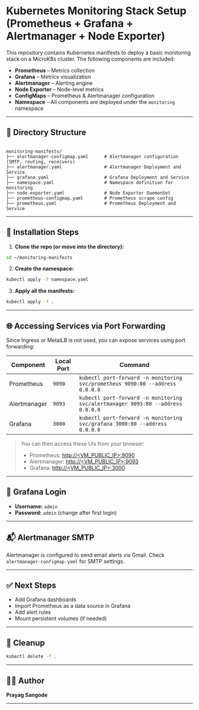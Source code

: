 
# Kubernetes Monitoring Stack Setup (Prometheus + Grafana + Alertmanager + Node Exporter)

This repository contains Kubernetes manifests to deploy a basic monitoring stack on a MicroK8s cluster. The following components are included:

- **Prometheus** – Metrics collection
- **Grafana** – Metrics visualization
- **Alertmanager** – Alerting engine
- **Node Exporter** – Node-level metrics
- **ConfigMaps** – Prometheus & Alertmanager configuration
- **Namespace** – All components are deployed under the `monitoring` namespace

---

## 📁 Directory Structure

```

monitoring-manifests/
├── alertmanager-configmap.yaml      # Alertmanager configuration (SMTP, routing, receivers)
├── alertmanager.yaml                # Alertmanager Deployment and Service
├── grafana.yaml                     # Grafana Deployment and Service
├── namespace.yaml                   # Namespace definition for monitoring
├── node-exporter.yaml               # Node Exporter DaemonSet
├── prometheus-configmap.yaml        # Prometheus scrape config
├── prometheus.yaml                  # Prometheus Deployment and Service

````

---

## 🚀 Installation Steps

1. **Clone the repo (or move into the directory):**

```bash
cd ~/monitoring-manifests
````

2. **Create the namespace:**

```bash
kubectl apply -f namespace.yaml
```

3. **Apply all the manifests:**

```bash
kubectl apply -f .
```

---

## 🌐 Accessing Services via Port Forwarding

Since Ingress or MetalLB is not used, you can expose services using port forwarding:

| Component    | Local Port | Command                                                                         |
| ------------ | ---------- | ------------------------------------------------------------------------------- |
| Prometheus   | `9090`     | `kubectl port-forward -n monitoring svc/prometheus 9090:80 --address 0.0.0.0`   |
| Alertmanager | `9093`     | `kubectl port-forward -n monitoring svc/alertmanager 9093:80 --address 0.0.0.0` |
| Grafana      | `3000`     | `kubectl port-forward -n monitoring svc/grafana 3000:80 --address 0.0.0.0`      |

> You can then access these UIs from your browser:
>
> * Prometheus: [http://\<VM\_PUBLIC\_IP>:9090](http://<VM_PUBLIC_IP>:9090)
> * Alertmanager: [http://\<VM\_PUBLIC\_IP>:9093](http://<VM_PUBLIC_IP>:9093)
> * Grafana: [http://\<VM\_PUBLIC\_IP>:3000](http://<VM_PUBLIC_IP>:3000)

---

## 🔐 Grafana Login

* **Username:** `admin`
* **Password:** `admin` (change after first login)

---

## 📬 Alertmanager SMTP

Alertmanager is configured to send email alerts via Gmail. Check `alertmanager-configmap.yaml` for SMTP settings.

---

## ✅ Next Steps

* Add Grafana dashboards
* Import Prometheus as a data source in Grafana
* Add alert rules
* Mount persistent volumes (if needed)

---

## 🧹 Cleanup

```bash
kubectl delete -f .
```

---

## 🧑‍💻 Author

**Prayag Sangode**

---

```
